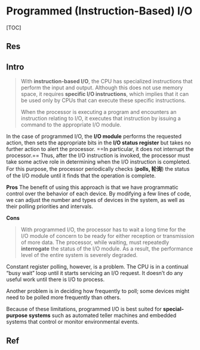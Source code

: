 # Programmed (Instruction-Based) I/O 

[TOC]



## Res


## Intro

> With **instruction-based I/O**, the CPU has specialized instructions that perform the input and output. Although this does not use memory space, it requires **specific I/O instructions**, which implies that it can be used only by CPUs that can execute these specific instructions.
> 
> When the processor is executing a program and encounters an instruction relating to I/O, it executes that instruction by issuing a command to the appropriate I/O module. 


In the case of programmed I/O, the **I/O module** performs the requested action, then sets the appropriate bits in the **I/O status register** but takes no further action to alert the processor. ==In particular, it does not interrupt the processor.== Thus, after the I/O instruction is invoked, the processor must take some active role in determining when the I/O instruction is completed. For this purpose, the processor periodically checks (**polls, 轮询**) the status of the I/O module until it finds that the operation is complete.


**Pros**
The benefit of using this approach is that we have programmatic control over the behavior of each device. By modifying a few lines of code, we can adjust the number and types of devices in the system, as well as their polling priorities and intervals. 

**Cons**
> With programmed I/O, the processor has to wait a long time for the I/O module of concern to be ready for either reception or transmission of more data. The processor, while waiting, must repeatedly **interrogate** the status of the I/O module. As a result, the performance level of the entire system is severely degraded.

Constant register polling, however, is a problem. The CPU is in a continual “busy wait” loop until it starts servicing an I/O request. It doesn’t do any useful work until there is I/O to process. 

Another problem is in deciding how frequently to poll; some devices might need to be polled more frequently than others.

Because of these limitations, programmed I/O is best suited for **special-purpose systems** such as automated teller machines and embedded systems that control or monitor environmental events.



## Ref

